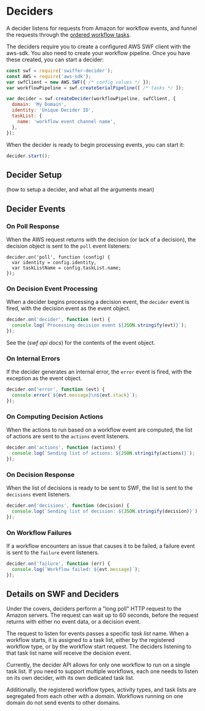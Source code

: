 # Deciders

A decider listens for requests from Amazon for workflow events, and funnel the
requests through the [ordered workflow tasks](pipeline.md).

The deciders require you to create a configured AWS SWF client with the 
aws-sdk.  You also need to create your workflow pipeline.  Once you have these
created, you can start a decider:

```javascript
const swf = require('swiffer-decider');
const AWS = require('aws-sdk');
var swfClient = new AWS.SWF({ /* config values */ });
var workflowPipeline = swf.createSerialPipeline([ /* tasks */ ]);

var decider = swf.createDecider(workflowPipeline, swfClient, {
  domain: 'My Domain',
  identity: 'Unique Decider ID',
  taskList: {
    name: 'workflow event channel name',
  },
});
```

When the decider is ready to begin processing events, you can start it:

```javascript
decider.start();
```

## Decider Setup

(how to setup a decider, and what all the arguments mean)

## Decider Events

### On Poll Response

When the AWS request returns with the decision (or lack of a decision), the
decision object is sent to the `poll` event listeners:

```
decider.on('poll', function (config) {
  var identity = config.identity,
  var taskListName = config.taskList.name;
});
```

### On Decision Event Processing

When a decider begins processing a decision event, the `decider` event is
fired, with the decision event as the event object.

```javascript
decider.on('decider', function (evt) {
  console.log(`Processing decision event ${JSON.stringify(evt)}`);
});
```

See the (_swf api docs_) for the contents of the event object.

### On Internal Errors

If the decider generates an internal error, the `error` event is fired, with
the exception as the event object.

```javascript
decider.on('error', function (evt) {
  console.error(`${evt.message}\n${evt.stack}`);
});
```

### On Computing Decision Actions

When the actions to run based on a workflow event are computed, the list of
actions are sent to the `actions` event listeners.

```javascript
decider.on('actions', function (actions) {
  console.log(`Sending list of actions: ${JSON.stringify(actions)}`);
});
```

### On Decision Response

When the list of decisions is ready to be sent to SWF, the list is sent to the
`decisions` event listeners.

```javascript
decider.on('decisions', function (decision) {
  console.log(`Sending list of decision: ${JSON.stringify(decision)}`);
});
```


### On Workflow Failures

If a workflow encounters an issue that causes it to be failed, a failure
event is sent to the `failure` event listeners.

```javascript
decider.on('failure', function (err) {
  console.log(`Workflow failed: ${evt.message}`);
});
```


## Details on SWF and Deciders

Under the covers, deciders perform a "long poll" HTTP request to the Amazon
servers.  The request can wait up to 60 seconds, before the request returns with
either no event data, or a decision event.

The request to listen for events passes a specific _task list_ name.  When a
workflow starts, it is assigned to a task list, either by the registered
workflow type, or by the workflow start request.  The deciders listening to that
task list name will receive the decision event.

Currently, the decider API allows for only one workflow to run on a single
task list.  If you need to support multiple workflows, each one needs to
listen on its own decider, with its own dedicated task list.

Additionally, the registered workflow types, activity types, and task lists
are segregated from each other with a _domain_.  Workflows running on one domain
do not send events to other domains.

